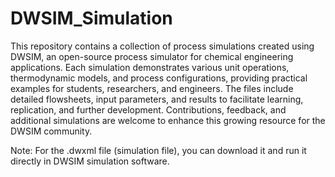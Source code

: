 # DWSIM_Simulation

This repository contains a collection of process simulations created using DWSIM, an open-source process simulator for chemical engineering applications. Each simulation demonstrates various unit operations, thermodynamic models, and process configurations, providing practical examples for students, researchers, and engineers. The files include detailed flowsheets, input parameters, and results to facilitate learning, replication, and further development. Contributions, feedback, and additional simulations are welcome to enhance this growing resource for the DWSIM community.

Note: For the .dwxml file (simulation file), you can download it and run it directly in DWSIM simulation software.
